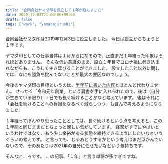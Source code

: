 ```yaml
---
title: "合同会社ヤマダ印を設立して１年が経ちました"
date: 2020-12-03T21:00:00+09:00
draft: false
tags: ["work", "yamadajirushi"]
---
```


[合同会社ヤマダ印](https://yamadajirushi.co.jp/)は2019年12月3日に設立しました。
今日は設立からちょうど１年です。

ヤマダ印としての仕事自体は１月からになるので、正直まだ１年経った印象はそれほどありません。
そんな低い意識のまま、設立１年目でコロナ禍に巻き込まれながらも、こうして生き延びることができました。
設立したこと以外に関しては、なにも勝負を挑んでないことが最大の要因なのでしょう。

今後のヤマダ印の目標というのは、[半年前に書いた内容](/note/yamadajirushi-2020-half-done/)とほとんど代わりません。
せっかく「令和元年創業」という肩書を手に入れられたので、後は（自分が生きている限り）１日でも長く続けることかなと考えています。
後はそれに「会社を続けることへの負担をなるべく減らしつつ」も含んで考えるようになりました。

１年経ってぼんやり思ったこととしては、長く続けるという点を考えると、この１年間と同じままだとちょっと厳しい気がしています。
経営がすでにやばいというわけではなく、もう少し余裕がある状態を維持できるようにしたいなというぐらいの考えです。
と言っても、じゃあどうするかという考えはまだ浮かんでいないので、そのあたりは2021年の自分に任せたいなという気持ちです。

そんなところです。
この記事、「１年」と言う単語が多すぎですね。